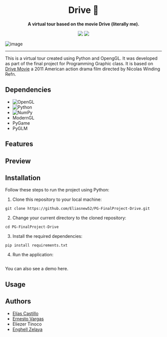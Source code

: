 <div align="center">
   <h1>  Drive 🦂 </h1>
   <p><b>A virtual tour based on the movie Drive (literally me). </b></p>
   <img src="https://forthebadge.com/images/badges/made-with-python.svg">
   <img src="https://forthebadge.com/images/badges/built-with-love.svg">
</div>

![image](https://github.com/Eliasnew52/PG-FinalProject-Drive/assets/110932159/4f08c6a6-01e7-439e-9e19-3a14943b3a15)

<hr>

This is a virtual tour created using Python and OpengGL. It was developed as part of the final project for Programming Graphic class. It is based on [Drive Movie](https://www.imdb.com/title/tt0780504/) a 2011 American action drama film directed by Nicolas Winding Refn. 

## Dependencies
- ![OpenGL](https://img.shields.io/badge/OpenGL-%23FFFFFF.svg?style=for-the-badge&logo=opengl)
- ![Python](https://img.shields.io/badge/python-3670A0?style=for-the-badge&logo=python&logoColor=ffdd54)
- ![NumPy](https://img.shields.io/badge/numpy-%23013243.svg?style=for-the-badge&logo=numpy&logoColor=white)
- ModernGL
- PyGame
- PyGLM

## Features

## Preview


## Installation
Follow these steps to run the project using Python:
1. Clone this repository to your local machine:
```
git clone https://github.com/Eliasnew52/PG-FinalProject-Drive.git
```
2. Change your current directory to the cloned repository:
```
cd PG-FinalProject-Drive
```
3. Install the required dependencies:
```
pip install requirements.txt
```
4. Run the application:
```

```
   
You can also see a demo here.

## Usage

## Authors
- [Elías Castillo](https://github.com/Eliasnew52)
- [Ernesto Vargas](https://github.com/xSarscov)
- Eliezer Tinoco
- [Enghell Zelaya](https://github.com/Enghell27)
